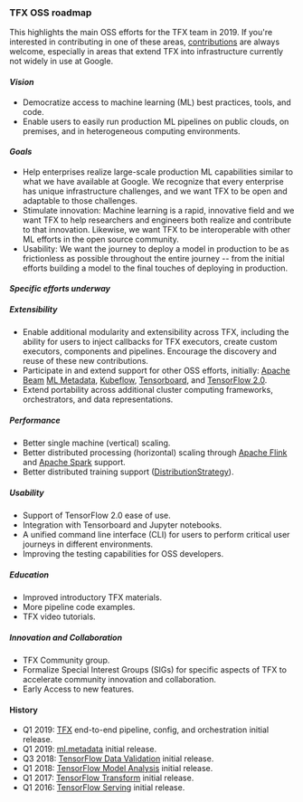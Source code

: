 ### TFX OSS roadmap
This highlights the main OSS efforts for the TFX team in 2019.  If you're
interested in contributing in one of these areas,
[contributions](https://github.com/tensorflow/tfx/blob/master/tfx/CONTRIBUTING.md)
are always welcome, especially in areas that extend TFX into infrastructure
currently not widely in use at Google.

#### _Vision_
*   Democratize access to machine learning (ML) best practices, tools, and code.
*   Enable users to easily run production ML pipelines on public clouds, on
premises, and in heterogeneous computing environments.

#### _Goals_
*   Help enterprises realize large-scale production ML capabilities similar to
what we have available at Google.  We recognize that every enterprise has unique
infrastructure challenges, and we want TFX to be open and adaptable to those
challenges.
*   Stimulate innovation: Machine learning is a rapid, innovative field and we
want TFX to help researchers and engineers both realize and contribute to that
innovation.  Likewise, we want TFX to be interoperable with other ML efforts in
the open source community.
*   Usability: We want the journey to deploy a model in production to be as
frictionless as possible throughout the entire journey -- from the initial
efforts building a model to the final touches of deploying in production.

#### _Specific efforts underway_

##### Extensibility
*   Enable additional modularity and extensibility across TFX, including the
ability for users to inject callbacks for TFX executors, create custom
executors, components and pipelines.  Encourage the discovery and reuse of these
new contributions.
*   Participate in and extend support for other OSS efforts, initially:
[Apache Beam](https://beam.apache.org/)
[ML Metadata](https://www.tensorflow.org/tfx/guide/mlmd),
[Kubeflow](https://www.kubeflow.org/),
[Tensorboard](https://www.tensorflow.org/guide/summaries_and_tensorboard), and
[TensorFlow 2.0](https://www.tensorflow.org/versions/r2.0/api_docs/).
*   Extend portability across additional cluster computing frameworks,
orchestrators, and data representations.

##### Performance
*   Better single machine (vertical) scaling.
*   Better distributed processing (horizontal) scaling through
[Apache Flink](https://flink.apache.org/) and
[Apache Spark](https://spark.apache.org/) support.
*   Better distributed training support
([DistributionStrategy](https://www.tensorflow.org/guide/distribute_strategy)).

##### Usability
*   Support of TensorFlow 2.0 ease of use.
*   Integration with Tensorboard and Jupyter notebooks.
*   A unified command line interface (CLI) for users to perform critical user
journeys in different environments.
*   Improving the testing capabilities for OSS developers.

##### Education
*   Improved introductory TFX materials.
*   More pipeline code examples.
*   TFX video tutorials.

##### Innovation and Collaboration
*   TFX Community group.
*   Formalize Special Interest Groups (SIGs) for specific aspects of TFX to
accelerate community innovation and collaboration.
*   Early Access to new features.

#### History
*   Q1 2019: [TFX](https://www.tensorflow.org/tfx/guide) end-to-end pipeline,
config, and orchestration initial release.
*   Q1 2019: [ml.metadata](https://www.tensorflow.org/tfx/guide/mlmd) initial
release.
*   Q3 2018: [TensorFlow Data Validation](https://www.tensorflow.org/tfx/guide/tfdv)
initial release.
*   Q1 2018: [TensorFlow Model Analysis](https://www.tensorflow.org/tfx/guide/tfma)
initial release.
*   Q1 2017: [TensorFlow Transform](https://www.tensorflow.org/tfx/guide/tft)
initial release.
*   Q1 2016: [TensorFlow Serving](https://www.tensorflow.org/tfx/guide/serving)
initial release.
